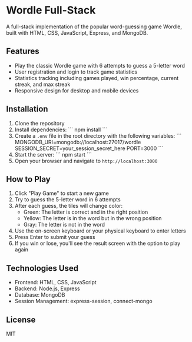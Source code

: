 # Wordle Full-Stack

A full-stack implementation of the popular word-guessing game Wordle, built with HTML, CSS, JavaScript, Express, and MongoDB.

## Features

- Play the classic Wordle game with 6 attempts to guess a 5-letter word
- User registration and login to track game statistics
- Statistics tracking including games played, win percentage, current streak, and max streak
- Responsive design for desktop and mobile devices

## Installation

1. Clone the repository
2. Install dependencies:
   \`\`\`
   npm install
   \`\`\`
3. Create a `.env` file in the root directory with the following variables:
   \`\`\`
   MONGODB_URI=mongodb://localhost:27017/wordle
   SESSION_SECRET=your_session_secret_here
   PORT=3000
   \`\`\`
4. Start the server:
   \`\`\`
   npm start
   \`\`\`
5. Open your browser and navigate to `http://localhost:3000`

## How to Play

1. Click "Play Game" to start a new game
2. Try to guess the 5-letter word in 6 attempts
3. After each guess, the tiles will change color:
   - Green: The letter is correct and in the right position
   - Yellow: The letter is in the word but in the wrong position
   - Gray: The letter is not in the word
4. Use the on-screen keyboard or your physical keyboard to enter letters
5. Press Enter to submit your guess
6. If you win or lose, you'll see the result screen with the option to play again

## Technologies Used

- Frontend: HTML, CSS, JavaScript
- Backend: Node.js, Express
- Database: MongoDB
- Session Management: express-session, connect-mongo

## License

MIT
